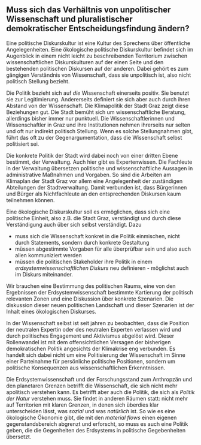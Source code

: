 ## Muss sich das Verhältnis von unpolitischer Wissenschaft und pluralistischer demokratischer Entscheidungsfindung ändern?



Eine politische Diskurskultur ist eine Kultur des Sprechens über öffentliche Angelegenheiten. Eine ökologische politische Diskurskultur befindet sich im Augenblick in einem nicht leicht zu beschreibenden Territorium zwischen wissenschaftlichen Diskurskulturen auf der einen Seite und den bestehenden politischen Diskursen auf der anderen. Dabei gehört es zum gängigen Verständnis von Wissenschaft, dass sie unpolitisch ist, also nicht politisch Stellung bezieht.

Die Politik bezieht sich auf *die* Wissenschaft einerseits positiv. Sie benutzt sie zur Legitimierung. Andererseits definiert sie sich aber auch durch ihren Abstand von der Wissenschaft. Die Klimapolitik der Stadt Graz zeigt diese Beziehungen gut. Die Stadt bemüht sich um wissenschaftliche Beratung, allerdings bisher immer nur punktuell. Die Wissenschaftlerinnen und Wissenschaftler in Graz und ihre Institutionen nehmen ihrerseits nur selten und oft nur indirekt politisch Stellung. Wenn es solche Stellungnahmen gibt, führt das oft zu der Gegenargumentation, dass die Wissenschaft selbst politisiert sei. 

Die konkrete Politik der Stadt wird dabei noch von einer dritten Ebene bestimmt, der Verwaltung. Auch hier gibt es Expertenwissen. Die Fachleute in der Verwaltung übersetzen politische und wissenschaftliche Aussagen in administrative Maßnahmen und Vorgaben. So sind die Arbeiten am Klimaplan der Stadt Graz vor allem eine Angelegenheit der zuständigen Abteilungen der Stadtverwaltung. Damit verbunden ist, dass Bürgerinnen und Bürger als Nichtfachleute an den entsprechenden Diskursen kaum teilnehmen können. 

Eine ökologische Diskurskultur soll es ermöglichen, dass sich eine politische Einheit, also z.B. die Stadt Graz, verständigt und durch diese Verständigung auch über sich selbst verständigt. Dazu 

- muss sich die Wissenschaft konkret in die Politik einmischen, nicht durch Statements, sondern durch konkrete Gestaltung
- müssen abgestimmte Vorgaben für alle überprüfbar sein und also auch allen kommuniziert werden
- müssen die politischen Stakeholder ihre Politik in einem *erdsystemwissenschaftlichen Diskurs* neu definieren - möglichst auch im Diskurs miteinander. 

Wir brauchen eine Bestimmung des politischen Raums, eine von den Ergebnissen der Erdsystemwissenschaft bestimmte Kartierung der politisch relevanten Zonen und eine Diskussion über konkrete Szenarien. Die diskussion dieser neuen politischen Landschaft und dieser Szenarien ist der Inhalt eines ökologischen Diskurses.


In der Wissenschaft selbst ist seit jahren zu beobachten, dass die Position der neutralen Expertin oder des neutralen Experten verlassen wird und durch politisches Engagement und Aktivismus abgelöst wird. Dieser Rollenwandel ist mit dem offensichtlichen Versagen der bisherigen demokratischen Politik angesichts der Klimakrise eng verbunden. Es handelt sich dabei nicht um eine Politisierung der Wissenschaft im Sinne einer Parteinahme für persönliche politische Positionen, sondern um politische Konsequenzen aus wissenschaftlichen Erkenntnissen. 


Die Erdsystemwissenschaft und der Forschungsstand zum Anthropzän und den planetaren Grenzen betrifft die Wissenschaft, die sich nicht mehr apolitisch verstehen kann. Es betrifft aber auch die Politik, die sich als *Politik der Natur* verstehen muss. Sie findet in anderen Räumen statt: nicht mehr auf Territorien mit klaren Grenzen, in denen sich überdies klar unterscheiden lässt, was *sozial* und was *natürlich* ist. So wie es eine ökologische Ökonomie gibt, die mit den *material flows* einen eigenen gegenstandsbereich abgrenzt und erforscht, so muss es auch eine Politik geben, die die Gegenheiten des Erdsystems in politische Gegebenheiten übersetzt. 

